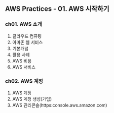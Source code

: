 ## AWS Practices - 01. AWS 시작하기

### ch01. AWS 소개
1. 클라우드 컴퓨팅
2. 아마존 웹 서비스
3. 기본개념
4. 활용 사례
5. AWS 비용
6. AWS 서비스

### ch02. AWS 계정
1. AWS 계정
2. AWS 계정 생성(가입)
3. AWS 관리콘솔(https:console.aws.amazon.com)

